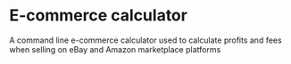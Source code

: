 # E-commerce calculator
A command line e-commerce calculator used to calculate profits and fees when selling on eBay and Amazon marketplace platforms
